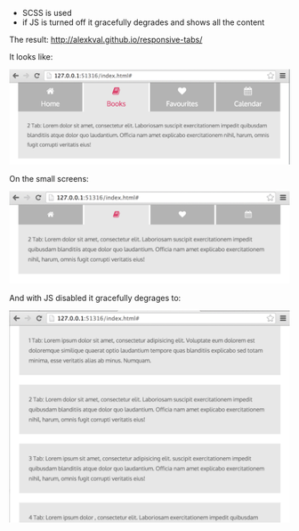 - SCSS is used
- if JS is turned off it gracefully degrades and shows all the content

The result: http://alexkval.github.io/responsive-tabs/

It looks like:

![](result.png)

On the small screens:

![](result-small.png)

And with JS disabled it gracefully degrages to:

![](result-nojs.png)
